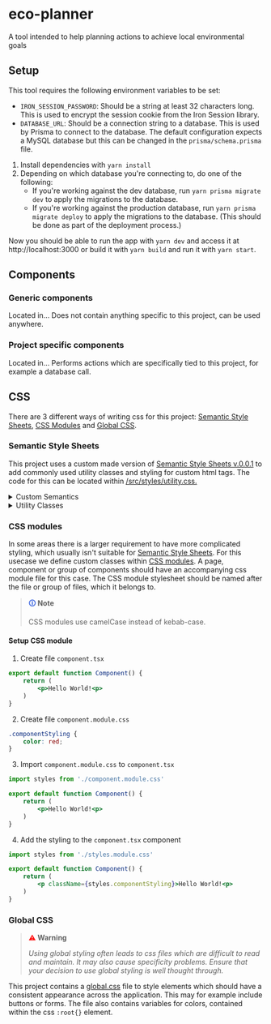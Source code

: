 # eco-planner
A tool intended to help planning actions to achieve local environmental goals

## Setup
This tool requires the following environment variables to be set:
- `IRON_SESSION_PASSWORD`: Should be a string at least 32 characters long. This is used to encrypt the session cookie from the Iron Session library.
- `DATABASE_URL`: Should be a connection string to a database. This is used by Prisma to connect to the database. The default configuration expects a MySQL database but this can be changed in the `prisma/schema.prisma` file.

1. Install dependencies with `yarn install`
2. Depending on which database you're connecting to, do one of the following:
    - If you're working against the dev database, run `yarn prisma migrate dev` to apply the migrations to the database.
    - If you're working against the production database, run `yarn prisma migrate deploy` to apply the migrations to the database. (This should be done as part of the deployment process.)

Now you should be able to run the app with `yarn dev` and access it at http://localhost:3000 or build it with `yarn build` and run it with `yarn start`.

## Components

### Generic components
Located in... Does not contain anything specific to this project, can be used anywhere.

### Project specific components
Located in... Performs actions which are specifically tied to this project, for example a database call.

## CSS

There are 3 different ways of writing css for this project: [Semantic Style Sheets](#semanticstylesheets), [CSS Modules](#cssmodules) and [Global CSS](#globalcss).

<div id="semanticstylesheets"></div>

### Semantic Style Sheets 
This project uses a custom made version of [Semantic Style Sheets v.0.0.1](https://github.com/Axelgustavschnurer/semantic-style-sheets) to add commonly used utility classes and styling for custom html tags. The code for this can be located within [/src/styles/utility.css.](/src/styles/utility.css) 

<details>
<summary>Custom Semantics</summary><br/>

```css
grid {
    display: grid;
}

flex {
    display: flex;
}
```

```html
<grid>This is a grid layout</grid>

<flex>This is a flex layout</flex>
```

</details>

<TODO remove this and replace with site docs when those are added >
<details>
<summary>Utility Classes</summary><br/>

```css
.display-flex {
    display: flex;
}

.display-grid {
    display: grid;
}

.flex-direction-row {
    flex-direction: row;
}

.flex-direction-column {
    flex-direction: column;
}

.flex-wrap-wrap {
    flex-wrap: wrap;
}

.align-items-flex-start {
    align-items: flex-start;
}

.align-items-center {
    align-items: center;
}

.align-items-flex-end {
    align-items: flex-end;
}

.align-items-space-between {
    align-items: space-between;
}

.align-items-space-evenly {
    align-items: space-around;
}

.align-items-space-evenly {
    align-items: space-evenly;
}

.justify-content-flex-start {
    justify-content: flex-start;
}

.justify-content-center {
    justify-content: center;
}

.justify-content-flex-end {
    justify-content: flex-end;
}

.justify-content-space-between {
    justify-content: space-between;
}

.justify-content-space-evenly {
    justify-content: space-around;
}

.justify-content-space-evenly {
    justify-content: space-evenly;
}

.gap-25 {
    gap: .25rem;
}

.gap-50 {
    gap: .5rem;
}

.gap-75 {
    gap: .75rem;
}

.gap-100 {
    gap: 1rem;
}

.gap-200 {
    gap: 2rem;
}

.gap-300 {
    gap: 3rem;
}

.gap-400 {
    gap: 4rem;
}

.gap-500 {
    gap: 5rem;
}

.margin-25 {
    margin: .25rem;
}

.margin-50 {
    margin: .5rem;
}

.margin-75 {
    margin: .75rem;
}

.margin-100 {
    margin: 1rem;
}

.margin-200 {
    margin: 2rem;
}

.margin-300 {
    margin: 3rem;
}

.margin-400 {
    margin: 4rem;
}

.margin-500 {
    margin: 5rem;
}

.margin-y-25 {
    margin: .25rem 0;
}

.margin-y-50 {
    margin: .5rem 0;
}

.margin-y-75 {
    margin: .75rem 0;
}

.margin-y-100 {
    margin: 1rem 0;
}

.margin-y-200 {
    margin: 2rem 0;
}

.margin-y-300 {
    margin: 3rem 0;
}

.margin-y-400 {
    margin: 4rem 0;
}

.margin-y-500 {
    margin: 5rem 0;
}

.margin-x-25 {
    margin: 0 .25rem;
}

.margin-x-50 {
    margin: 0 .5rem;
}

.margin-x-75 {
    margin: 0 .75rem;
}

.margin-x-100 {
    margin: 0 1rem;
}

.margin-x-200 {
    margin: 0 2rem;
}

.margin-x-300 {
    margin: 0 3rem;
}

.margin-x-400 {
    margin: 0 4rem;
}

.margin-x-500 {
    margin: 0 5rem;
}

.padding-25 {
    padding: .25rem;
}

.padding-50 {
    padding: .5rem;
}

.padding-75 {
    padding: .75rem;
}

.padding-100 {
    padding: 1rem;
}

.padding-200 {
    padding: 2rem;
}

.padding-300 {
    padding: 3rem;
}

.padding-400 {
    padding: 4rem;
}

.padding-500 {
    padding: 5rem;
}

.padding-y-25 {
    padding: .25rem 0;
}

.padding-y-50 {
    padding: .5rem 0;
}

.padding-y-75 {
    padding: .75rem 0;
}

.padding-y-100 {
    padding: 1rem 0;
}

.padding-y-200 {
    padding: 2rem 0;
}

.padding-y-300 {
    padding: 3rem 0;
}

.padding-y-400 {
    padding: 4rem 0;
}

.padding-y-500 {
    padding: 5rem 0;
}

.padding-x-25 {
    padding: 0 .25rem;
}

.padding-x-50 {
    padding: 0 .5rem;
}

.padding-x-75 {
    padding: 0 .75rem;
}

.padding-x-100 {
    padding: 0 1rem;
}

.padding-x-200 {
    padding: 0 2rem;
}

.padding-x-300 {
    padding: 0 3rem;
}

.padding-x-400 {
    padding: 0 4rem;
}

.padding-x-500 {
    padding: 0 5rem;
}

```

</details>

<div id="cssmodules"></div>

### CSS modules
In some areas there is a larger requirement to have more complicated styling, which usually isn't suitable for [Semantic Style Sheets](https://github.com/Axelgustavschnurer/semantic-style-sheets). For this usecase we define custom classes within [CSS modules](https://github.com/css-modules/css-modules). A page, component or group of components should have an accompanying css module file for this case. The CSS module stylesheet should be named after the file or group of files, which it belongs to.

> **<span style="color:#4169E1;">🛈</span> Note**
>
> CSS modules use camelCase instead of kebab-case.

#### Setup CSS module
1. Create file `component.tsx`
```jsx
export default function Component() {
    return (
        <p>Hello World!<p>
    )
}
```

2. Create file `component.module.css`
```css
.componentStyling {
    color: red;
}
```
3. Import `component.module.css` to `component.tsx`
```jsx
import styles from './component.module.css'

export default function Component() {
    return (
        <p>Hello World!<p>
    )
}
``` 

4. Add the styling to the `component.tsx` component 

```jsx
import styles from './styles.module.css'

export default function Component() {
    return (
        <p className={styles.componentStyling}>Hello World!<p>
    )
}
``` 

<div id="globalcss"></div>

### Global CSS

> **<span style="color:red;">⚠</span> Warning**
>
> *Using global styling often leads to css files which are difficult to read and maintain. It may also cause specificity problems. Ensure that your decision to use global styling is well thought through.*

This project contains a [global.css](/src/styles/global.css) file to style  elements which should have a consistent appearance across the application. This may for example include buttons or forms. The file also contains variables for colors, contained within the css `:root{}` element.